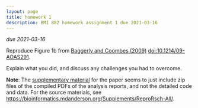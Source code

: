 ```yaml
---
layout: page
title: homework 1
description: BMI 882 homework assignment 1 due 2021-03-16
---
```


_due 2021-03-16_

Reproduce Figure 1b from [Baggerly and Coombes
(2009)](https://projecteuclid.org/download/pdfview_1/euclid.aoas/1267453942)
[doi:10.1214/09-AOAS291](https://doi.org/10.1214/09-AOAS291).

Explain what you did, and discuss any challenges you had to overcome.

**Note**: The [supplementary
material](https://projecteuclid.org/euclid.aoas/1267453942#supplemental)
for the paper seems to just include zip files of the compiled PDFs of
the analysis reports, and not the detailed code and data.  For the
source materials, see <https://bioinformatics.mdanderson.org/Supplements/ReproRsch-All/>.
